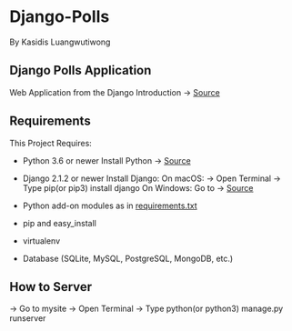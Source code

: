 # Django-Polls
By Kasidis Luangwutiwong

## Django Polls Application

Web Application from the Django Introduction 
-> [Source](https://docs.djangoproject.com/en/2.2/intro/)

## Requirements

This Project Requires:
* Python 3.6 or newer
Install Python -> [Source](https://www.python.org/downloads/)

* Django 2.1.2 or newer
Install Django: 
    On macOS:
        -> Open Terminal
        -> Type pip(or pip3) install django
    On Windows:
        Go to -> [Source](https://docs.djangoproject.com/en/2.2/howto/windows/)
        
* Python add-on modules as in [requirements.txt](requirements.txt)
* pip and easy_install
* virtualenv
* Database (SQLite, MySQL, PostgreSQL, MongoDB, etc.)

## How to Server

-> Go to mysite
-> Open Terminal
-> Type python(or python3) manage.py runserver

